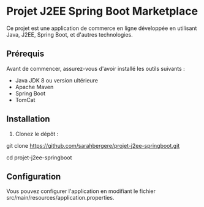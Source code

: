 # Projet J2EE Spring Boot Marketplace

Ce projet est une application de commerce en ligne développée en utilisant Java, J2EE, Spring Boot, et d'autres technologies.

## Prérequis

Avant de commencer, assurez-vous d'avoir installé les outils suivants :

- Java JDK 8 ou version ultérieure
- Apache Maven
- Spring Boot
- TomCat

## Installation

1. Clonez le dépôt :

git clone https://github.com/sarahbergere/projet-j2ee-springboot.git

cd projet-j2ee-springboot

## Configuration
Vous pouvez configurer l'application en modifiant le fichier src/main/resources/application.properties.
